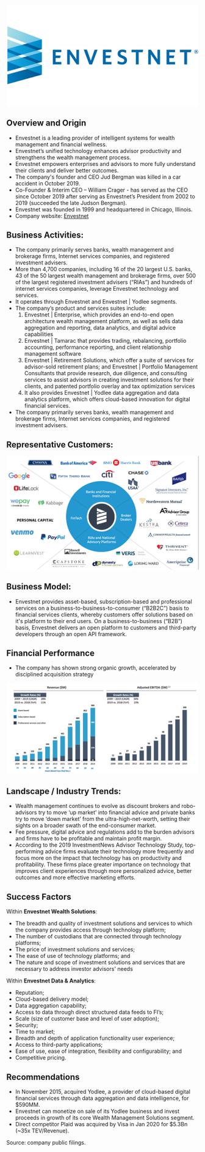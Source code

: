 ![logo](https://github.com/KKachanouskaya/CU-Fintech-Bootcamp/blob/master/Logo.jpeg)

## Overview and Origin

* Envestnet is a leading provider of intelligent systems for wealth management and financial wellness.
* Envestnet’s unified technology enhances advisor productivity and strengthens the wealth management process.
* Envestnet empowers enterprises and advisors to more fully understand their clients and deliver better outcomes.
* The company's founder and CEO Jud Bergman was killed in a car accident in October 2019. 
* Co-Founder & Interim CEO – William Crager - has served as the CEO since October 2019 after serving as Envestnet’s President from 2002 to 2019 (succeeded the late Judson Bergman).
* Envestnet was founded in 1999 and headquartered in Chicago, Illinois.
* Company website: [Envestnet](https://www.envestnet.com)


## Business Activities:

* The company primarily serves banks, wealth management and brokerage firms, Internet services companies, and registered investment advisers. 
* More than 4,700 companies, including 16 of the 20 largest U.S. banks, 43 of the 50 largest wealth management and brokerage firms, over 500 of the largest registered investment advisers (“RIAs”) and hundreds of internet services companies, leverage Envestnet technology and services. 
* It operates through Envestnet and Envestnet | Yodlee segments. 
* The company’s product and services suites include:
  1. Envestnet | Enterprise, which provides an end-to-end open architecture wealth management platform, as well as sells data aggregation and reporting, data analytics, and digital advice capabilities
  2. Envestnet | Tamarac that provides trading, rebalancing, portfolio accounting, performance reporting, and client relationship management software
  3. Envestnet | Retirement Solutions, which offer a suite of services for advisor-sold retirement plans; and Envestnet | Portfolio Management Consultants that provide research, due diligence, and consulting services to assist advisors in creating investment solutions for their clients, and patented portfolio overlay and tax optimization services
  4. It also provides Envestnet | Yodlee data aggregation and data analytics platform, which offers cloud-based innovation for digital financial services. 
* The company primarily serves banks, wealth management and brokerage firms, Internet services companies, and registered investment advisers. 


## Representative Customers:

![logo](https://github.com/KKachanouskaya/CU-Fintech-Bootcamp/blob/master/Customers.png)

## Business Model:

* Envestnet provides asset-based, subscription-based and professional services on a business-to-business-to-consumer (“B2B2C”) basis to financial services clients, whereby customers offer solutions based on it's platform to their end users. On a business-to-business (“B2B”) basis, Envestnet delivers an open platform to customers and third-party developers through an open API framework.

## Financial Performance

* The company has shown strong organic growth, accelerated by disciplined acquisition strategy

![logo](https://github.com/KKachanouskaya/CU-Fintech-Bootcamp/blob/master/Financials.png)


## Landscape / Industry Trends:

* Wealth management continues to evolve as discount brokers and robo-advisors try to move ‘up market’ into financial advice and private banks try to move ‘down market’ from the ultra-high-net-worth, setting their sights on a broader swath of the end-consumer market.
* Fee pressure, digital advice and regulations add to the burden advisors and firms have to be profitable and maintain profit margin.
* According to the 2019 InvestmentNews Advisor Technology Study, top-performing advice firms evaluate their technology more frequently and focus more on the impact that technology has on productivity and profitability. These firms place greater importance on technology that improves client experiences through more personalized advice, better outcomes and more effective marketing efforts.


## Success Factors

Within **Envestnet Wealth Solutions**:
*   The breadth and quality of investment solutions and services to which the company provides access through technology platform;
*   The number of custodians that are connected through technology platforms;
*   The price of investment solutions and services;
*   The ease of use of technology platforms; and
*   The nature and scope of investment solutions and services that are necessary to address investor advisors' needs

Within **Envestnet Data & Analytics**:
*   Reputation;
*   Cloud-based delivery model;
*   Data aggregation capability;
*   Access to data through direct structured data feeds to FI’s;
*   Scale (size of customer base and level of user adoption);
*   Security;
*   Time to market;
*   Breadth and depth of application functionality user experience;
*   Access to third-party applications;
*   Ease of use, ease of integration, flexibility and configurability; and
*   Competitive pricing.



## Recommendations
* In November 2015, acquired Yodlee, a provider of cloud-based digital financial services through data aggregation and data intelligence, for $590MM.
* Envestnet can monetize on sale of its Yodlee business and invest proceeds in growth of its core Wealth Management Solutions segment.
* Direct competitor Plaid was acquired by Visa in Jan 2020 for $5.3Bn (~35x TEV/Revenue).

Source: company public filings. 

